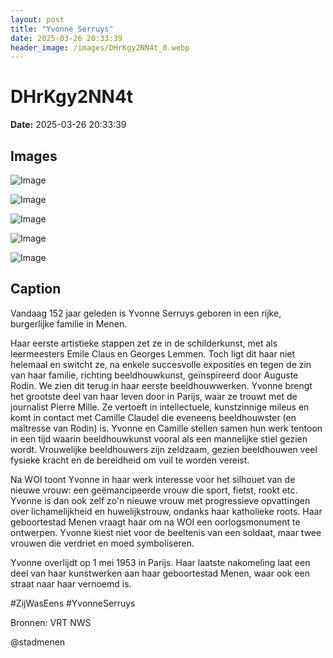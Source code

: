 ```yaml
---
layout: post
title: "Yvonne Serruys"
date: 2025-03-26 20:33:39
header_image: /images/DHrKgy2NN4t_0.webp
---
```


# DHrKgy2NN4t

**Date:** 2025-03-26 20:33:39

## Images

![Image](/zij.was.eens/images/DHrKgy2NN4t_0.webp)

![Image](/zij.was.eens/images/DHrKgy2NN4t_1.webp)

![Image](/zij.was.eens/images/DHrKgy2NN4t_2.webp)

![Image](/zij.was.eens/images/DHrKgy2NN4t_3.webp)

![Image](/zij.was.eens/images/DHrKgy2NN4t_4.webp)

## Caption

Vandaag 152 jaar geleden is Yvonne Serruys geboren in een rijke, burgerlijke familie in Menen.

Haar eerste artistieke stappen zet ze in de schilderkunst, met als leermeesters Emile Claus en Georges Lemmen. Toch ligt dit haar niet helemaal en switcht ze, na enkele succesvolle exposities en tegen de zin van haar familie, richting beeldhouwkunst, geïnspireerd door Auguste Rodin. We zien dit terug in haar eerste beeldhouwwerken. Yvonne brengt het grootste deel van haar leven door in Parijs, waar ze trouwt met de journalist Pierre Mille. Ze vertoeft in intellectuele, kunstzinnige mileus en komt in contact met Camille Claudel die eveneens beeldhouwster (en maîtresse van Rodin) is. Yvonne en Camille stellen samen hun werk tentoon in een tijd waarin beeldhouwkunst vooral als een mannelijke stiel gezien wordt. Vrouwelijke beeldhouwers zijn zeldzaam, gezien beeldhouwen veel fysieke kracht en de bereidheid om vuil te worden vereist.

Na WOI toont Yvonne in haar werk interesse voor het silhouet van de nieuwe vrouw: een geëmancipeerde vrouw die sport, fietst, rookt etc. Yvonne is dan ook zelf zo'n nieuwe vrouw met progressieve opvattingen over lichamelijkheid en huwelijkstrouw, ondanks haar katholieke roots. Haar geboortestad Menen vraagt haar om na WOI een oorlogsmonument te ontwerpen. Yvonne kiest niet voor de beeltenis van een soldaat, maar twee vrouwen die verdriet en moed symboliseren.

Yvonne overlijdt op 1 mei 1953 in Parijs. Haar laatste nakomeling laat een deel van haar kunstwerken aan haar geboortestad Menen, waar ook een straat naar haar vernoemd is.

#ZijWasEens #YvonneSerruys

Bronnen: VRT NWS

@stadmenen

